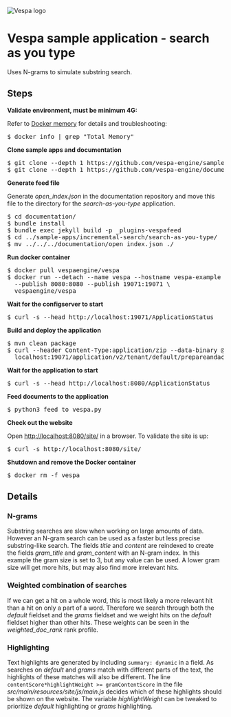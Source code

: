 <!-- Copyright Yahoo. Licensed under the terms of the Apache 2.0 license. See LICENSE in the project root. -->

![Vespa logo](https://vespa.ai/assets/vespa-logo-color.png)

# Vespa sample application - search as you type

Uses N-grams to simulate substring search.


## Steps

**Validate environment, must be minimum 4G:**

Refer to [Docker memory](https://docs.vespa.ai/en/operations/docker-containers.html#memory)
for details and troubleshooting:
<pre>
$ docker info | grep "Total Memory"
</pre>


**Clone sample apps and documentation**

<pre data-test="exec">
$ git clone --depth 1 https://github.com/vespa-engine/sample-apps.git
$ git clone --depth 1 https://github.com/vespa-engine/documentation.git
</pre>


**Generate feed file**

Generate _open\_index.json_ in the documentation repository and move this file to the directory for the _search-as-you-type_ application.
<pre data-test="exec">
$ cd documentation/
$ bundle install
$ bundle exec jekyll build -p _plugins-vespafeed
$ cd ../sample-apps/incremental-search/search-as-you-type/
$ mv ../../../documentation/open_index.json ./
</pre>


**Run docker container**

<pre data-test="exec">
$ docker pull vespaengine/vespa
$ docker run --detach --name vespa --hostname vespa-example \
  --publish 8080:8080 --publish 19071:19071 \
  vespaengine/vespa
</pre>


**Wait for the configserver to start**

<pre data-test="exec" data-test-wait-for="200 OK">
$ curl -s --head http://localhost:19071/ApplicationStatus
</pre>


**Build and deploy the application**

<pre data-test="exec">
$ mvn clean package
$ curl --header Content-Type:application/zip --data-binary @target/application.zip \
  localhost:19071/application/v2/tenant/default/prepareandactivate
</pre>


**Wait for the application to start**

<pre data-test="exec" data-test-wait-for="200 OK">
$ curl -s --head http://localhost:8080/ApplicationStatus
</pre>


**Feed documents to the application**

<pre data-test="exec">
$ python3 feed_to_vespa.py
</pre>


**Check out the website**

Open <http://localhost:8080/site/> in a browser.
To validate the site is up:
<pre data-test="exec" data-test-assert-contains="search as you type">
$ curl -s http://localhost:8080/site/
</pre>


**Shutdown and remove the Docker container**

<pre data-test="after">
$ docker rm -f vespa
</pre>


## Details

### N-grams

Substring searches are slow when working on large amounts of data. However an N-gram search can be used as a faster but less precise substring-like search.
The fields _title_ and _content_ are reindexed to create the fields _gram\_title_ and _gram\_content_ with an N-gram index. In this example the gram size is set to 3, but any value can be used. A lower gram size will get more hits, but may also find more irrelevant hits.

### Weighted combination of searches

If we can get a hit on a whole word, this is most likely a more relevant hit than a hit on only a part of a word. Therefore we search through both the _default_ fieldset and the _grams_ fieldset and we weight hits on the _default_ fieldset higher than other hits. These weights can be seen in the _weighted\_doc\_rank_ rank profile.

### Highlighting

Text highlights are generated by including `summary: dynamic` in a field. As searches on _default_ and _grams_ match with different parts of the text, the highlights of these matches will also be different. The line `contentScore*highlightWeight >= gramContentScore` in the file _src/main/resources/site/js/main.js_ decides which of these highlights should be shown on the website. The variable _highlightWeight_ can be tweaked to prioritize _default_ highlighting or _grams_ highlighting.

